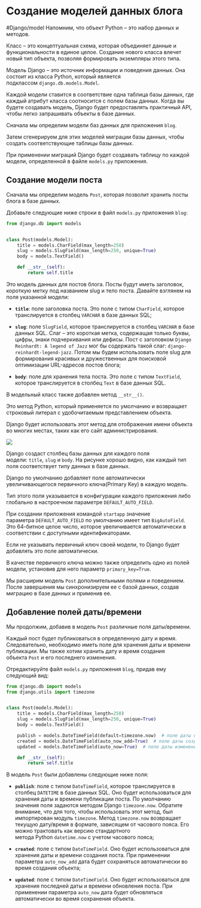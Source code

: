 # Создание моделей данных блога
#Django/model
Напомним, что объект Python – это набор данных и методов.

Класс – это концептуальная схема, которая объединяет данные и функциональности в единое целое. Создание нового класса влечет новый тип объекта, позволяя формировать экземпляры этого типа.

Модель Django – это источник информации и поведения данных. Она состоит из класса Python, который является подклассом `django.db.models.Model`.

Каждой модели ставится в соответствие одна таблица базы данных, где каждый атрибут класса соотносится с полем базы данных. Когда вы будете создавать модель, Django будет предоставлять практичный API, чтобы легко запрашивать объекты в базе данных.

Сначала мы определим модели баз данных для приложения `blog`.

Затем сгенерируем для этих моделей миграции базы данных, чтобы создать соответствующие таблицы базы данных.

При применении миграций Django будет создавать таблицу по каждой модели, определенной в файле `models.py` приложения.

## Создание модели поста

Сначала мы определим модель `Post`, которая позволит хранить посты блога в базе данных.

Добавьте следующие ниже строки в файл `models.py` приложения `blog`:

```python
from django.db import models


class Post(models.Model):
    title = models.CharField(max_length=250)
    slug = models.SlugField(max_length=250, unique=True)
    body = models.TextField()

    def __str__(self):
        return self.title
```

Это модель данных для постов блога. Посты будут иметь заголовок, короткую метку под названием slug и тело поста. Давайте взглянем на поля указанной модели:

- **`title`**: поле заголовка поста. Это поле с типом `CharField`, которое транслируется в столбец `VARCHAR` в базе данных SQL;
    
- **`slug`**: поле `SlugField`, которое транслируется в столбец `VARCHAR` в базе данных SQL. Слаг – это короткая метка, содержащая только буквы, цифры, знаки подчеркивания или дефисы. Пост с заголовком `Django Reinhardt: A legend of Jazz` мог бы содержать такой слаг: `django-reinhardt-legend-jazz`. Потом мы будем использовать поле slug для формирования красивых и дружественных для поисковой оптимизации URL-адресов постов блога;
    
- **`body`**: поле для хранения тела поста. Это поле с типом `TextField`, которое транслируется в столбец `Text` в базе данных SQL.
    

В модельный класс также добавлен метод `__str__()`.

Это метод Python, который применяется по умолчанию и возвращает строковый литерал с удобочитаемым представлением объекта.

Django будет использовать этот метод для отображения имени объекта во многих местах, таких как его сайт администрирования.

![](https://ucarecdn.com/038b2927-4f1e-4c7d-b86d-4e08a7b1030d/)

Django создаст столбец базы данных для каждого поля модели: `title`, `slug` и `body`. На рисунке хорошо видно, как каждый тип поля соответствует типу данных в базе данных.

Django по умолчанию добавляет поле автоматически увеличивающегося первичного ключа(Primary Key) в каждую модель.

Тип этого поля указывается в конфигурации каждого приложения либо глобально в настроечном параметре `DEFAULT_AUTO_FIELD`.

При создании приложения командой `startapp` значение параметра `DEFAULT_AUTO_FIELD` по умолчанию имеет тип `BigAutoField`. Это 64-битное целое число, которое увеличивается автоматически в соответствии с доступными идентификаторами.

Если не указывать первичный ключ своей модели, то Django будет добавлять это поле автоматически.

В качестве первичного ключа можно также определить одно из полей модели, установив для него параметр `primary_key=True`.

Мы расширим модель `Post` дополнительными полями и поведением. После завершения мы синхронизируем ее с базой данных, создав миграцию в базе данных и применив ее.

## Добавление полей даты/времени

Мы продолжим, добавив в модель `Post` различные поля даты/времени.

Каждый пост будет публиковаться в определенную дату и время. Следовательно, необходимо иметь поле для хранения даты и времени публикации. Мы также хотим хранить дату и время создания объекта `Post` и его последнего изменения.

Отредактируйте файл `models.py` приложения `blog`, придав ему следующий вид:

```python
from django.db import models
from django.utils import timezone


class Post(models.Model):
    title = models.CharField(max_length=250)
    slug = models.SlugField(max_length=250, unique=True)
    body = models.TextField()

    publish = models.DateTimeField(default=timezone.now)  # поле даты публикации
    created = models.DateTimeField(auto_now_add=True)  # поле даты создания
    updated = models.DateTimeField(auto_now=True)  # поле даты изменения

    def __str__(self):
        return self.title
```

В модель `Post` были добавлены следующие ниже поля:

- **`publish`**: поле с типом `DateTimeField`, которое транслируется в столбец `DATETIME` в базе данных SQL. Оно будет использоваться для хранения даты и времени публикации поста. По умолчанию значения поля задаются методом Django `timezone.now`. Обратите внимание, что для того, чтобы использовать этот метод, был импортирован модуль `timezone`. Метод `timezone.now` возвращает текущую дату/время в формате, зависящем от часового пояса. Его можно трактовать как версию стандартного метода Python `datetime.now` с учетом часового пояса;
    
- **`created`**: поле с типом `DateTimeField`. Оно будет использоваться для хранения даты и времени создания поста. При применении параметра `auto_now_add` дата будет сохраняться автоматически во время создания объекта;
    
- **`updated`**: поле с типом `DateTimeField`. Оно будет использоваться для хранения последней даты и времени обновления поста. При применении параметра `auto_now` дата будет обновляться автоматически во время сохранения объекта.